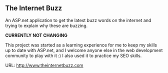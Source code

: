 The Internet Buzz
---
An ASP.net application to get the latest buzz words on the internet and trying to explain why these are buzzing.

**CURRENTLY NOT CHANGING**

This project was started as a learning experience for me to keep my skills up to date with ASP.net, and I welcome anyone else in the web development community to play with it :) I also used it to practice my SEO skills. 

URL: http://www.theinternetbuzz.com

